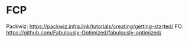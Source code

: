 # FCP

Packwiz: https://packwiz.infra.link/tutorials/creating/getting-started/
FO: https://github.com/Fabulously-Optimized/fabulously-optimized/